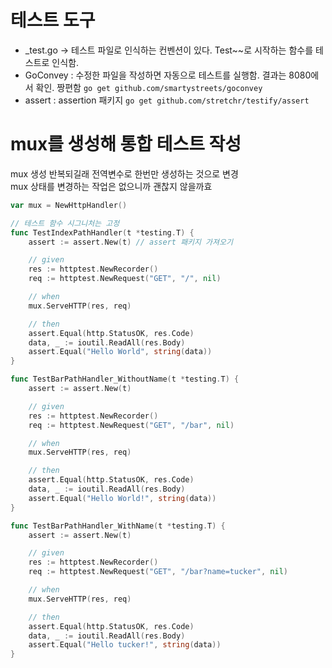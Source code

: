 # 테스트 도구
- _test.go -> 테스트 파일로 인식하는 컨벤션이 있다. Test~~로 시작하는 함수를 테스트로 인식함.
- GoConvey : 수정한 파일을 작성하면 자동으로 테스트를 실행함. 결과는 8080에서 확인. 짱편함
  `go get github.com/smartystreets/goconvey`
- assert : assertion 패키지 `go get github.com/stretchr/testify/assert`

# mux를 생성해 통합 테스트 작성
mux 생성 반복되길래 전역변수로 한번만 생성하는 것으로 변경<br>
mux 상태를 변경하는 작업은 없으니까 괜찮지 않을까효
```go
var mux = NewHttpHandler()

// 테스트 함수 시그니처는 고정
func TestIndexPathHandler(t *testing.T) {
	assert := assert.New(t) // assert 패키지 가져오기

	// given
	res := httptest.NewRecorder()
	req := httptest.NewRequest("GET", "/", nil)

	// when
	mux.ServeHTTP(res, req)

	// then
	assert.Equal(http.StatusOK, res.Code)
	data, _ := ioutil.ReadAll(res.Body)
	assert.Equal("Hello World", string(data))
}

func TestBarPathHandler_WithoutName(t *testing.T) {
	assert := assert.New(t)

	// given
	res := httptest.NewRecorder()
	req := httptest.NewRequest("GET", "/bar", nil)

	// when
	mux.ServeHTTP(res, req)

	// then
	assert.Equal(http.StatusOK, res.Code)
	data, _ := ioutil.ReadAll(res.Body)
	assert.Equal("Hello World!", string(data))
}

func TestBarPathHandler_WithName(t *testing.T) {
	assert := assert.New(t)

	// given
	res := httptest.NewRecorder()
	req := httptest.NewRequest("GET", "/bar?name=tucker", nil)

	// when
	mux.ServeHTTP(res, req)

	// then
	assert.Equal(http.StatusOK, res.Code)
	data, _ := ioutil.ReadAll(res.Body)
	assert.Equal("Hello tucker!", string(data))
}
```
